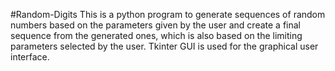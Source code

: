 #Random-Digits
This is a python program to generate sequences of random numbers based on the parameters given by the user and 
create a final sequence from the generated ones, which is also based on the limiting parameters selected by the user.
Tkinter GUI is used for the graphical user interface.
